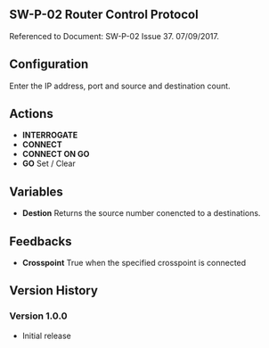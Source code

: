 ## SW-P-02 Router Control Protocol

Referenced to Document: SW-P-02 Issue 37. 07/09/2017.


## Configuration
Enter the IP address, port and source and destination count.

## Actions
- **INTERROGATE** 
- **CONNECT** 
- **CONNECT ON GO** 
- **GO** Set / Clear

## Variables
- **Destion** Returns the source number conencted to a destinations.

## Feedbacks
- **Crosspoint** True when the specified crosspoint is connected


## Version History

### Version 1.0.0
- Initial release